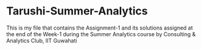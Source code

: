 # Tarushi-Summer-Analytics
This is my file that contains the Assignment-1 and its solutions assigned at the end of the Week-1 during the Summer Analytics course by Consulting &amp; Analytics Club, IIT Guwahati
